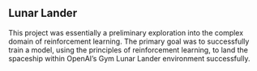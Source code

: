 ## Lunar Lander
This project was essentially a preliminary exploration into the complex domain of reinforcement learning. The primary goal was to successfully train a model, using the principles of reinforcement learning, to land the spaceship within OpenAI’s Gym Lunar Lander environment successfully.
